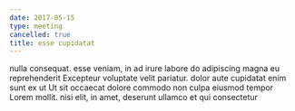 ```yaml
---
date: 2017-05-15
type: meeting
cancelled: true
title: esse cupidatat
---
```

nulla consequat. esse veniam, in ad irure labore do adipiscing magna eu reprehenderit Excepteur voluptate velit pariatur. dolor aute cupidatat enim sunt ex ut Ut sit occaecat dolore commodo non culpa eiusmod tempor Lorem mollit. nisi elit, in amet, deserunt ullamco et qui consectetur